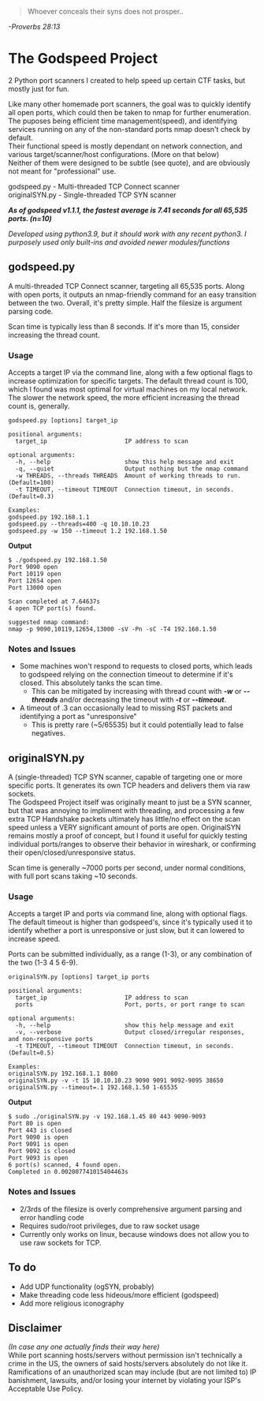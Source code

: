 >Whoever conceals their syns does not prosper..<br/>

*-Proverbs 28:13*
# The Godspeed Project
2 Python port scanners I created to help speed up certain CTF tasks, but mostly just for fun.<br/>

Like many other homemade port scanners, the goal was to quickly identify all open ports, which could then be taken to nmap for further enumeration. The puposes being efficient time management(speed), and identifying services running on any of the non-standard ports nmap doesn't check by default.</br>
Their functional speed is mostly dependant on network connection, and various target/scanner/host configurations. (More on that below)<br/>
Neither of them were designed to be subtle (see quote), and are obviously not meant for "professional" use.<br/>

godspeed.py - Multi-threaded TCP Connect scanner<br/>
originalSYN.py - Single-threaded TCP SYN scanner<br/>

***As of godspeed v1.1.1, the fastest average is 7.41 seconds for all 65,535 ports. (n=10)<br/>***

*Developed using python3.9, but it should work with any recent python3. I purposely used only built-ins and avoided newer modules/functions*
## godspeed.py
A multi-threaded TCP Connect scanner, targeting all 65,535 ports. Along with open ports, it outputs an nmap-friendly command for an easy transition between the two. Overall, it's pretty simple. Half the filesize is argument parsing code.<br/>

Scan time is typically less than 8 seconds. If it's more than 15, consider increasing the thread count.
### Usage
Accepts a target IP via the command line, along with a few optional flags to increase optimization for specific targets. The default thread count is 100, which I found was most optimal for virtual machines on my local network. The slower the network speed, the more efficient increasing the thread count is, generally.
```
godspeed.py [options] target_ip

positional arguments:
  target_ip                      IP address to scan

optional arguments:
  -h, --help                     show this help message and exit
  -q, --quiet                    Output nothing but the nmap command
  -w THREADS, --threads THREADS  Amount of working threads to run. (Default=100)
  -t TIMEOUT, --timeout TIMEOUT  Connection timeout, in seconds. (Default=0.3)

Examples:
godspeed.py 192.168.1.1
godspeed.py --threads=400 -q 10.10.10.23
godspeed.py -w 150 --timeout 1.2 192.168.1.50
```
**Output**
```
$ ./godspeed.py 192.168.1.50
Port 9090 open
Port 10119 open
Port 12654 open
Port 13000 open

Scan completed at 7.64637s
4 open TCP port(s) found.

suggested nmap command:
nmap -p 9090,10119,12654,13000 -sV -Pn -sC -T4 192.168.1.50
```
### Notes and Issues
- Some machines won't respond to requests to closed ports, which leads to godspeed relying on the connection timeout to determine if it's closed. This absolutely tanks the scan time.
  - This can be mitigated by increasing with thread count with ***-w*** or ***--threads*** and/or decreasing the timeout with ***-t*** or ***--timeout***.
- A timeout of .3 can occasionally lead to missing RST packets and identifying a port as "unresponsive"
  - This is pretty rare (~5/65535) but it could potentially lead to false negatives.

## originalSYN.py
A (single-threaded) TCP SYN scanner, capable of targeting one or more specific ports. It generates its own TCP headers and delivers them via raw sockets.<br/> 
The Godspeed Project itself was originally meant to just be a SYN scanner, but that was annoying to impliment with threading, and processing a few extra TCP Handshake packets ultimately has little/no effect on the scan speed unless a VERY significant amount of ports are open. OriginalSYN remains mostly a proof of concept, but I found it useful for quickly testing individual ports/ranges to observe their behavior in wireshark, or confirming their open/closed/unresponsive status.<br/>

Scan time is generally ~7000 ports per second, under normal conditions, with full port scans taking ~10 seconds.
### Usage
Accepts a target IP and ports via command line, along with optional flags. The default timeout is higher than godspeed's, since it's typically used it to identify whether a port is unresponsive or just slow, but it can lowered to increase speed.<br/> 

Ports can be submitted individually, as a range (1-3), or any combination of the two (1-3 4 5 6-9).
```
originalSYN.py [options] target_ip ports

positional arguments:
  target_ip                      IP address to scan
  ports                          Port, ports, or port range to scan

optional arguments:
  -h, --help                     show this help message and exit
  -v, --verbose                  Output closed/irregular responses, and non-responsive ports
  -t TIMEOUT, --timeout TIMEOUT  Connection timeout, in seconds. (Default=0.5)

Examples:
originalSYN.py 192.168.1.1 8080
originalSYN.py -v -t 15 10.10.10.23 9090 9091 9092-9095 38650
originalSYN.py --timeout=.1 192.168.1.50 1-65535
```
**Output**
```
$ sudo ./originalSYN.py -v 192.168.1.45 80 443 9090-9093
Port 80 is open
Port 443 is closed
Port 9090 is open
Port 9091 is open
Port 9092 is closed
Port 9093 is open
6 port(s) scanned, 4 found open.
Completed in 0.002007741015404463s
```
### Notes and Issues
- 2/3rds of the filesize is overly comprehensive argument parsing and error handling code
- Requires sudo/root privileges, due to raw socket usage
- Currently only works on linux, because windows does not allow you to use raw sockets for TCP. 
## To do
- Add UDP functionality (ogSYN, probably)
- Make threading code less hideous/more efficient (godspeed)
- Add more religious iconography
## Disclaimer
*(In case any one actually finds their way here)*<br/>
While port scanning hosts/servers without permission isn't technically a crime in the US, the owners of said hosts/servers absolutely do not like it. Ramifications of an unauthorized scan may include (but are not limited to) IP banishment, lawsuits, and/or losing your internet by violating your ISP's Acceptable Use Policy.
